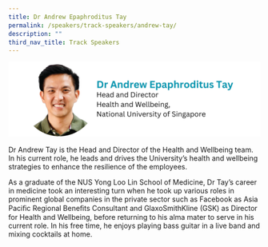 ```yaml
---
title: Dr Andrew Epaphroditus Tay
permalink: /speakers/track-speakers/andrew-tay/
description: ""
third_nav_title: Track Speakers
---
```

<div style="display: flex; flex-wrap: wrap;">
  <div style="flex-basis: 100%; max-width: 100%;">
    <img alt="track speakers 1" src="/images/SpeakersPhoto/andrewtay.png">
  </div>
</div>

Dr Andrew Tay is the Head and Director of the Health and Wellbeing team. In his current role, he leads and drives the University’s health and wellbeing strategies to enhance the resilience of the employees.

As a graduate of the NUS Yong Loo Lin School of Medicine, Dr Tay’s career in medicine took an interesting turn when he took up various roles in prominent global companies in the private sector such as Facebook as Asia Paciﬁc Regional Beneﬁts Consultant and GlaxoSmithKline (GSK) as Director for Health and Wellbeing, before returning to his alma mater to serve in his current role. In his free time, he enjoys playing bass guitar in a live band and mixing cocktails at home.